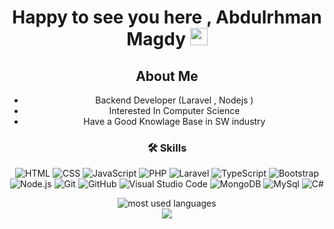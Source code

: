 <h1 align="center"> Happy to see you here , Abdulrhman Magdy <img src="https://media.giphy.com/media/hvRJCLFzcasrR4ia7z/giphy.gif" width="28"></h1>


<div align="center">
  
  ## About Me
  -  Backend  Developer (Laravel , Nodejs )
  - Interested In Computer Science
  - Have a Good Knowlage Base in SW industry 
  
  ### 🛠️ Skills
  ![HTML](https://img.shields.io/badge/-HTML-05122A?style=flat&logo=HTML5)
  ![CSS](https://img.shields.io/badge/-CSS-05122A?style=flat&logo=CSS3&logoColor=1572B6)
  ![JavaScript](https://img.shields.io/badge/-JavaScript-05122A?style=flat&logo=javascript)
  ![PHP](https://img.shields.io/badge/-PHP-05122A?style=flat&logo=php)
  ![Laravel](https://img.shields.io/badge/-Laravel-05122A?style=flat&logo=laravel)
  ![TypeScript](https://img.shields.io/badge/-TypeScript-05122A?style=flat&logo=typescript)
  ![Bootstrap](https://img.shields.io/badge/-Bootstrap-05122A?style=flat&logo=bootstrap&logoColor=563D7C)
  ![Node.js](https://img.shields.io/badge/-Node.js-05122A?style=flat&logo=node.js&logoColor=339933)
  ![Git](https://img.shields.io/badge/-Git-05122A?style=flat&logo=git)
  ![GitHub](https://img.shields.io/badge/-GitHub-05122A?style=flat&logo=github)
  ![Visual Studio Code](https://img.shields.io/badge/-Visual%20Studio%20Code-05122A?style=flat&logo=visual-studio-code&logoColor=007ACC)
  ![MongoDB](https://img.shields.io/badge/-MongoDB-05122A?style=flat&logo=MongoDB)
  ![MySql](https://img.shields.io/badge/-MySQL-05122A?style=flat&logo=MySql)
  ![C#](https://img.shields.io/badge/-cSharp-05122A?style=flat&logo=cSharp)
  
</div>

<div align="center">
  <img src="https://github-readme-stats.vercel.app/api/top-langs?username=aboodmagdy1&show_icons=true&locale=en&layout=compact&theme=radical" alt="most used languages" />
</div>

<div align="center">
  <a href="https://komarev.com/ghpvc/?username=aboodmagdy1&style=for-the-badge">
    <img src="https://komarev.com/ghpvc/?username=aboodmagdy1&style=for-the-badge">
  </a>
</div>
